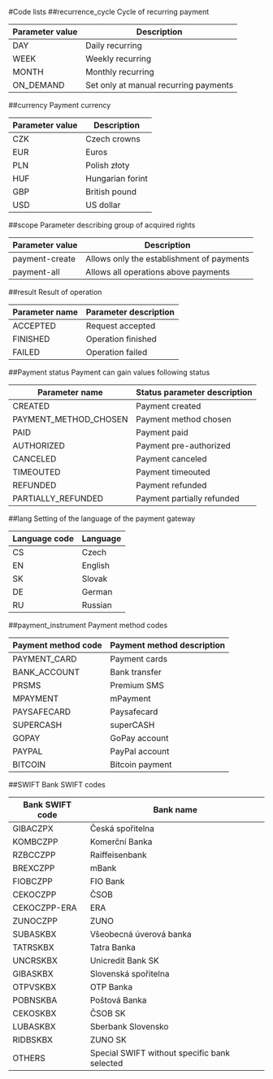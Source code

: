 #Code lists
##recurrence_cycle
Cycle of recurring payment

Parameter value|Description
-----------------|-----
DAY| Daily recurring
WEEK| Weekly recurring
MONTH| Monthly recurring
ON_DEMAND| Set only at manual recurring payments


##currency
Payment currency

Parameter value|Description
------------------|-----
CZK | Czech crowns
EUR | Euros
PLN | Polish złoty
HUF | Hungarian forint
GBP | British pound
USD | US dollar

##scope
Parameter describing group of acquired rights

Parameter value|Description
-------|-----
payment-create|Allows only the establishment of payments
payment-all|Allows all operations above payments

##result
Result of operation

Parameter name|Parameter description
---------------|---------------
ACCEPTED| Request accepted 
FINISHED| Operation finished
FAILED| Operation failed

##Payment status 
Payment can gain values following status

Parameter name|Status parameter description
-----------|---------------------
CREATED|Payment created 
PAYMENT_METHOD_CHOSEN|Payment method chosen
PAID|Payment paid
AUTHORIZED|Payment pre-authorized
CANCELED|Payment canceled
TIMEOUTED|Payment timeouted
REFUNDED|Payment refunded
PARTIALLY_REFUNDED|Payment partially refunded

##lang
Setting of the language of the payment gateway

Language code|Language
----------|-----
CS| Czech
EN| English
SK| Slovak
DE| German
RU| Russian

##payment_instrument
Payment method codes

Payment method code|Payment method description
-------------------|---------------------
PAYMENT_CARD| Payment cards
BANK_ACCOUNT| Bank transfer
PRSMS|Premium SMS
MPAYMENT|mPayment
PAYSAFECARD|Paysafecard
SUPERCASH|superCASH
GOPAY|GoPay account
PAYPAL|PayPal account
BITCOIN| Bitcoin payment

##SWIFT
Bank SWIFT codes

Bank SWIFT code|Bank name
---------|-----------
GIBACZPX| Česká spořitelna
​​KOMBCZPP| Komerční Banka
RZBCCZPP| Raiffeisenbank
BREXCZPP| mBank
FIOBCZPP| FIO Bank
CEKOCZPP| ČSOB
CEKOCZPP-ERA| ERA
ZUNOCZPP| ZUNO
SUBASKBX| Všeobecná úverová banka
TATRSKBX| Tatra Banka
UNCRSKBX| Unicredit Bank SK
GIBASKBX| Slovenská spořitelna
OTPVSKBX| OTP Banka
POBNSKBA| Poštová Banka
CEKOSKBX| ČSOB SK
LUBASKBX| Sberbank Slovensko
RIDBSKBX| ZUNO SK
OTHERS| Special SWIFT without specific bank selected